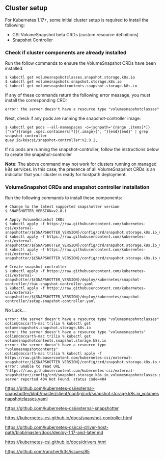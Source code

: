## Cluster setup
For Kubernetes 1.17+, some initial cluster setup is required to install the following:
- CSI VolumeSnapshot beta CRDs (custom resource definitions)
- Snapshot Controller

### Check if cluster components are already installed
Run the follow commands to ensure the VolumeSnapshot CRDs have been installed:
```
$ kubectl get volumesnapshotclasses.snapshot.storage.k8s.io 
$ kubectl get volumesnapshots.snapshot.storage.k8s.io 
$ kubectl get volumesnapshotcontents.snapshot.storage.k8s.io
```
If any of these commands return the following error message, you must install the corresponding CRD:
```
error: the server doesn't have a resource type "volumesnapshotclasses"
```

Next, check if any pods are running the snapshot-controller image:
```
$ kubectl get pods --all-namespaces -o=jsonpath='{range .items[*]}{"\n"}{range .spec.containers[*]}{.image}{", "}{end}{end}' | grep snapshot-controller
quay.io/k8scsi/snapshot-controller:v2.0.1, 
```

If no pods are running the snapshot-controller, follow the instructions below to create the snapshot-controller

__Note:__ The above command may not work for clusters running on managed k8s services. In this case, the presence of all VolumeSnapshot CRDs is an indicator that your cluster is ready for hostpath deployment.

### VolumeSnapshot CRDs and snapshot controller installation
Run the following commands to install these components: 
```shell
# Change to the latest supported snapshotter version
$ SNAPSHOTTER_VERSION=v2.0.1

# Apply VolumeSnapshot CRDs
$ kubectl apply -f https://raw.githubusercontent.com/kubernetes-csi/external-snapshotter/${SNAPSHOTTER_VERSION}/config/crd/snapshot.storage.k8s.io_volumesnapshotclasses.yaml
$ kubectl apply -f https://raw.githubusercontent.com/kubernetes-csi/external-snapshotter/${SNAPSHOTTER_VERSION}/config/crd/snapshot.storage.k8s.io_volumesnapshotcontents.yaml
$ kubectl apply -f https://raw.githubusercontent.com/kubernetes-csi/external-snapshotter/${SNAPSHOTTER_VERSION}/config/crd/snapshot.storage.k8s.io_volumesnapshots.yaml

# Create snapshot controller
$ kubectl apply -f https://raw.githubusercontent.com/kubernetes-csi/external-snapshotter/${SNAPSHOTTER_VERSION}/deploy/kubernetes/snapshot-controller/rbac-snapshot-controller.yaml
$ kubectl apply -f https://raw.githubusercontent.com/kubernetes-csi/external-snapshotter/${SNAPSHOTTER_VERSION}/deploy/kubernetes/snapshot-controller/setup-snapshot-controller.yaml
```

No Luck...

```
error: the server doesn't have a resource type "volumesnapshotclasses"
colin@cmccarth-mac trilio % kubectl get volumesnapshots.snapshot.storage.k8s.io
error: the server doesn't have a resource type "volumesnapshots"
colin@cmccarth-mac trilio % kubectl get volumesnapshotcontents.snapshot.storage.k8s.io
error: the server doesn't have a resource type "volumesnapshotcontents"
colin@cmccarth-mac trilio % kubectl apply -f https://raw.githubusercontent.com/kubernetes-csi/external-snapshotter/${SNAPSHOTTER_VERSION}/config/crd/snapshot.storage.k8s.io_volumesnapshotclasses.yaml
error: unable to read URL "https://raw.githubusercontent.com/kubernetes-csi/external-snapshotter//config/crd/snapshot.storage.k8s.io_volumesnapshotclasses.yaml", server reported 404 Not Found, status code=404
```



https://github.com/kubernetes-csi/external-snapshotter/blob/master/client/config/crd/snapshot.storage.k8s.io_volumesnapshotclasses.yaml

https://github.com/kubernetes-csi/external-snapshotter

https://kubernetes-csi.github.io/docs/snapshot-controller.html

https://github.com/kubernetes-csi/csi-driver-host-path/blob/master/docs/deploy-1.17-and-later.md

https://kubernetes-csi.github.io/docs/drivers.html

https://github.com/rancher/k3s/issues/85
